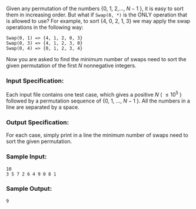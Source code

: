 <!-- Title
Sort with Swap(0, i) (25)
-->
Given any permutation of the numbers {0, 1, 2,..., $N-1$ }, it is easy to sort
them in increasing order. But what if `Swap(0, *)` is the ONLY operation that
is allowed to use? For example, to sort {4, 0, 2, 1, 3} we may apply the swap
operations in the following way:

    
    
    Swap(0, 1) => {4, 1, 2, 0, 3}
    Swap(0, 3) => {4, 1, 2, 3, 0}
    Swap(0, 4) => {0, 1, 2, 3, 4}

Now you are asked to find the minimum number of swaps need to sort the given
permutation of the first $N$ nonnegative integers.

### Input Specification:

Each input file contains one test case, which gives a positive $N$ ( $\le
10^5$ ) followed by a permutation sequence of {0, 1, ..., $N-1$ }. All the
numbers in a line are separated by a space.

### Output Specification:

For each case, simply print in a line the minimum number of swaps need to sort
the given permutation.

### Sample Input:

    
    
    10
    3 5 7 2 6 4 9 0 8 1

### Sample Output:

    
    
    9

